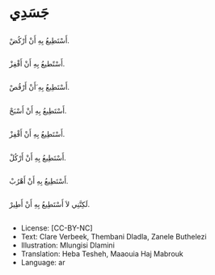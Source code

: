 # جَسَدِي

##
أَسْتَطِيعُ بِهِ أَنْ أَرْكُضْ.

##
أَسْتًطيعُ بِهِ أَنْ أَقْفِزْ.

##
أَسْتَطِيعُ بِهِ َأَنْ أَرْقُصْ.

##
أَسْتَطِيعُ بِهِ أَنْ أَسْبَحْ.

##
أَسْتَطِيعُ بِهِ أَنْ أَقْفِزْ.

##
أَسْتَطِيعُ بِهِ أَنْ أَرْكُلْ.

##
أَسْتَطِيعُ بِهِ أَنْ أَهْرُبْ.

##
لَكِنَّنِي لاَ أَسْتَطِيعُ بِهِ أَنْ أَطِيرْ.

##
* License: [CC-BY-NC]
* Text: Clare Verbeek, Thembani Dladla, Zanele Buthelezi
* Illustration: Mlungisi Dlamini
* Translation: Heba Tesheh, Maaouia Haj Mabrouk
* Language: ar
